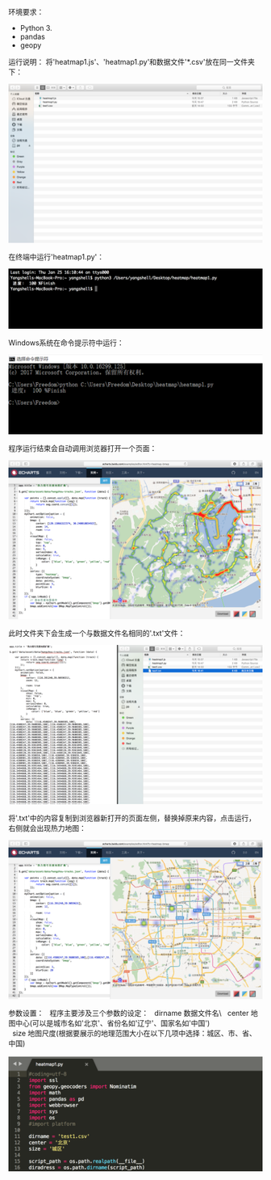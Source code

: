 环境要求：
  - Python 3.
  - pandas
  - geopy
  
运行说明：
  将'heatmap1.js'、'heatmap1.py'和数据文件'*.csv'放在同一文件夹下：
  
  ![](https://github.com/Yangshell/Heatmap/blob/master/image/1.png)
  
  在终端中运行'heatmap1.py'：
  
  ![](https://github.com/Yangshell/Heatmap/blob/master/image/2.png)
  
  Windows系统在命令提示符中运行：
  
  ![](https://github.com/Yangshell/Heatmap/blob/master/image/6.png)
  
  程序运行结束会自动调用浏览器打开一个页面：
  
  ![](https://github.com/Yangshell/Heatmap/blob/master/image/3.png)
  
  此时文件夹下会生成一个与数据文件名相同的'.txt'文件：
  
  ![](https://github.com/Yangshell/Heatmap/blob/master/image/4.png)
  
  将'.txt'中的内容复制到浏览器新打开的页面左侧，替换掉原来内容，点击运行，右侧就会出现热力地图：
  
  ![](https://github.com/Yangshell/Heatmap/blob/master/image/5.png)
  
参数设置：
  
  程序主要涉及三个参数的设定：
  
  dirname 数据文件名\ 
  
  center 地图中心(可以是城市名如'北京'、省份名如'辽宁'、国家名如'中国')\
  
  size 地图尺度(根据要展示的地理范围大小在以下几项中选择：城区、市、省、中国)\
  
  ![](https://github.com/Yangshell/Heatmap/blob/master/image/7.png)
